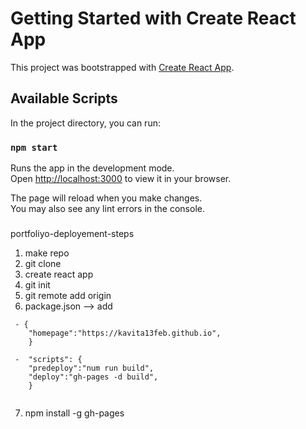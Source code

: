 # Getting Started with Create React App

This project was bootstrapped with [Create React App](https://github.com/facebook/create-react-app).

## Available Scripts

In the project directory, you can run:

### `npm start`

Runs the app in the development mode.\
Open [http://localhost:3000](http://localhost:3000) to view it in your browser.

The page will reload when you make changes.\
You may also see any lint errors in the console.

###

portfoliyo-deployement-steps

1. make repo 
2. git clone
3. create react app
4. git init
5. git remote add origin <link>
6. package.json --> add 
```
 - {
    "homepage":"https://kavita13feb.github.io",
    }
    
 -  "scripts": {
    "predeploy":"num run build",
    "deploy":"gh-pages -d build",
    } 


 ```
 7.  npm install -g gh-pages 